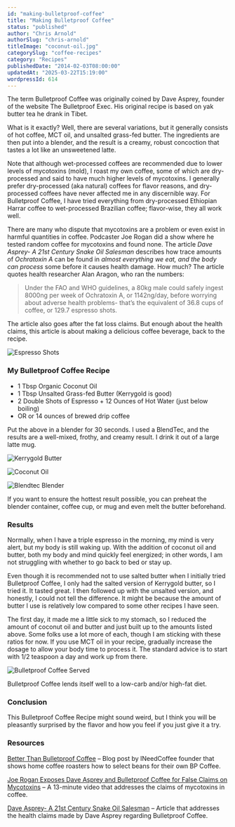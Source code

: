 ```yaml
---
id: "making-bulletproof-coffee"
title: "Making Bulletproof Coffee"
status: "published"
author: "Chris Arnold"
authorSlug: "chris-arnold"
titleImage: "coconut-oil.jpg"
categorySlug: "coffee-recipes"
category: "Recipes"
publishedDate: "2014-02-03T08:00:00"
updatedAt: "2025-03-22T15:19:00"
wordpressId: 614
---
```


The term Bulletproof Coffee was originally coined by Dave Asprey, founder of the website The Bulletproof Exec. His original recipe is based on yak butter tea he drank in Tibet.

What is it exactly? Well, there are several variations, but it generally consists of hot coffee, MCT oil, and unsalted grass-fed butter. The ingredients are then put into a blender, and the result is a creamy, robust concoction that tastes a lot like an unsweetened latte.

Note that although wet-processed coffees are recommended due to lower levels of mycotoxins (mold), I roast my own coffee, some of which are dry-processed and said to have much higher levels of mycotoxins. I generally prefer dry-processed (aka natural) coffees for flavor reasons, and dry-processed coffees have never affected me in any discernible way. For Bulletproof Coffee, I have tried everything from dry-processed Ethiopian Harrar coffee to wet-processed Brazilian coffee; flavor-wise, they all work well.

There are many who dispute that mycotoxins are a problem or even exist in harmful quantities in coffee. Podcaster Joe Rogan did a show where he tested random coffee for mycotoxins and found none. The article *Dave Asprey- A 21st Century Snake Oil Salesman* describes how trace amounts of *Ochratoxin A* can be found in *almost everything we eat, and the body can process* some before it causes health damage. How much? The article quotes health researcher Alan Aragon, who ran the numbers:

> Under the FAO and WHO guidelines, a 80kg male could safely ingest 8000ng per week of Ochratoxin A, or 1142ng/day, before worrying about adverse health problems- that’s the equivalent of 36.8 cups of coffee, or 129.7 espresso shots.

The article also goes after the fat loss claims. But enough about the health claims, this article is about making a delicious coffee beverage, back to the recipe.

![Espresso Shots](espresso-shots.jpg)

### My Bulletproof Coffee Recipe

-   1 Tbsp Organic Coconut Oil
-   1 Tbsp Unsalted Grass-fed Butter (Kerrygold is good)
-   2 Double Shots of Espresso + 12 Ounces of Hot Water (just below boiling)
-   OR or 14 ounces of brewed drip coffee

Put the above in a blender for 30 seconds. I used a BlendTec, and the results are a well-mixed, frothy, and creamy result. I drink it out of a large latte mug.

![Kerrygold Butter](kerrygold-butter.jpg)

![Coconut Oil](coconut-oil.jpg)

![Blendtec Blender](blendtec-blender.jpg)

If you want to ensure the hottest result possible, you can preheat the blender container, coffee cup, or mug and even melt the butter beforehand.

### Results

Normally, when I have a triple espresso in the morning, my mind is very alert, but my body is still waking up. With the addition of coconut oil and butter, both my body and mind quickly feel energized; in other words, I am not struggling with whether to go back to bed or stay up.

Even though it is recommended not to use salted butter when I initially tried Bulletproof Coffee, I only had the salted version of Kerrygold butter, so I tried it. It tasted great. I then followed up with the unsalted version, and honestly, I could not tell the difference. It might be because the amount of butter I use is relatively low compared to some other recipes I have seen.

The first day, it made me a little sick to my stomach, so I reduced the amount of coconut oil and butter and just built up to the amounts listed above. Some folks use a lot more of each, though I am sticking with these ratios for now. If you use MCT oil in your recipe, gradually increase the dosage to allow your body time to process it. The standard advice is to start with 1/2 teaspoon a day and work up from there.

![Bulletproof Coffee Served](bulletproof-coffee-served.jpg)

Bulletproof Coffee lends itself well to a low-carb and/or high-fat diet.

### Conclusion

This Bulletproof Coffee Recipe might sound weird, but I think you will be pleasantly surprised by the flavor and how you feel if you just give it a try.

### Resources

[Better Than Bulletproof Coffee](https://criticalmas.org/2012/06/better-than-bulletproof-coffee/) – Blog post by INeedCoffee founder that shows home coffee roasters how to select beans for their own BP Coffee.

[Joe Rogan Exposes Dave Asprey and Bulletproof Coffee for False Claims on Mycotoxins](https://www.youtube.com/watch?v=rwY4H3cNTH0) – A 13-minute video that addresses the claims of mycotoxins in coffee.

[Dave Asprey- A 21st Century Snake Oil Salesman](http://web.archive.org/web/20150308052334/http://jptrainingsystems.com:80/dave-asprey-a-21st-century-snake-oil-salesman/) – Article that addresses the health claims made by Dave Asprey regarding Bulletproof Coffee.
